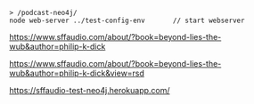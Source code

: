 

	> /podcast-neo4j/
	node web-server ../test-config-env       // start webserver



https://www.sffaudio.com/about/?book=beyond-lies-the-wub&author=philip-k-dick

https://www.sffaudio.com/about/?book=beyond-lies-the-wub&author=philip-k-dick&view=rsd



https://sffaudio-test-neo4j.herokuapp.com/

